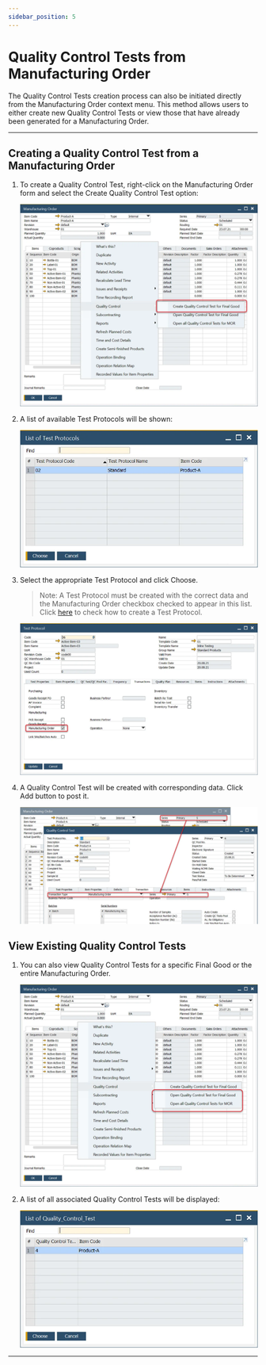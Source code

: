 ```yaml
---
sidebar_position: 5
---
```


# Quality Control Tests from Manufacturing Order

The Quality Control Tests creation process can also be initiated directly from the Manufacturing Order context menu. This method allows users to either create new Quality Control Tests or view those that have already been generated for a Manufacturing Order.

---

## Creating a Quality Control Test from a Manufacturing Order

1. To create a Quality Control Test, right-click on the Manufacturing Order form and select the Create Quality Control Test option:

    ![Manufacturing Order Create](./media/qc-test-from-mo/manufacturing-order-create-quality-control.webp)

2. A list of available Test Protocols will be shown:

    ![List of Protocols](./media/qc-test-from-mo/list-of-test-protocols-manufacturing-order.webp)

3. Select the appropriate Test Protocol and click Choose.

    >Note: A Test Protocol must be created with the correct data and the Manufacturing Order checkbox checked to appear in this list. Click [here](../test-protocols/overview.md) to check how to create a Test Protocol.

    ![Test Protocol Manufacturing Order](./media/qc-test-from-mo/test-protocol-manufacturing-order.webp)

4. A Quality Control Test will be created with corresponding data. Click Add button to post it.

    ![Quality Control from Manufacturing Order](./media/qc-test-from-mo/quality-control-test-from-manufacturing-order.webp)

## View Existing Quality Control Tests

1. You can also view Quality Control Tests for a specific Final Good or the entire Manufacturing Order.

    ![Open Quality Control from Manufacturing Order](./media/qc-test-from-mo/open-quality-control-tests-for-manufacturing-order.webp)

2. A list of all associated Quality Control Tests will be displayed:

    ![List of Quality Control Tests](./media/qc-test-from-mo/list-of-quality-control-test.webp)

---
